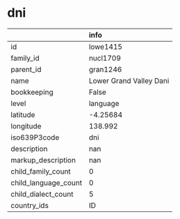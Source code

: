 # dni
|                      | info                    |
|:---------------------|:------------------------|
| id                   | lowe1415                |
| family_id            | nucl1709                |
| parent_id            | gran1246                |
| name                 | Lower Grand Valley Dani |
| bookkeeping          | False                   |
| level                | language                |
| latitude             | -4.25684                |
| longitude            | 138.992                 |
| iso639P3code         | dni                     |
| description          | nan                     |
| markup_description   | nan                     |
| child_family_count   | 0                       |
| child_language_count | 0                       |
| child_dialect_count  | 5                       |
| country_ids          | ID                      |